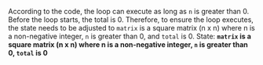 According to the code, the loop can execute as long as `n` is greater than 0. Before the loop starts, the total is 0. Therefore, to ensure the loop executes, the state needs to be adjusted to `matrix` is a square matrix (n x n) where n is a non-negative integer, `n` is greater than 0, and `total` is 0.
State: **`matrix` is a square matrix (n x n) where n is a non-negative integer, `n` is greater than 0, `total` is 0**